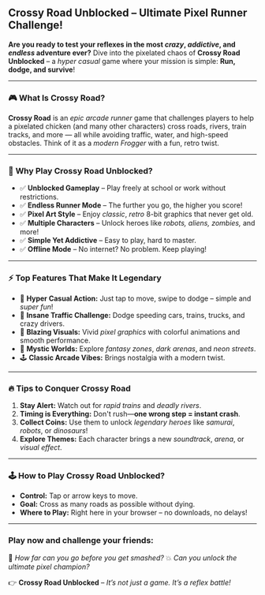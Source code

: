 ## **Crossy Road Unblocked – Ultimate Pixel Runner Challenge!**

**Are you ready to test your reflexes in the most *crazy*, *addictive*, and *endless* adventure ever?** Dive into the pixelated chaos of **Crossy Road Unblocked** – a *hyper casual* game where your mission is simple: **Run, dodge, and survive**!

---

### 🎮 **What Is Crossy Road?**

**Crossy Road** is an *epic arcade runner* game that challenges players to help a pixelated chicken (and many other characters) cross roads, rivers, train tracks, and more — all while avoiding traffic, water, and high-speed obstacles. Think of it as a *modern Frogger* with a fun, retro twist.

---

### 🚀 **Why Play Crossy Road Unblocked?**

* ✅ **Unblocked Gameplay** – Play freely at school or work without restrictions.
* ✅ **Endless Runner Mode** – The further you go, the higher you score!
* ✅ **Pixel Art Style** – Enjoy *classic*, *retro* 8-bit graphics that never get old.
* ✅ **Multiple Characters** – Unlock heroes like *robots, aliens, zombies,* and more!
* ✅ **Simple Yet Addictive** – Easy to play, hard to master.
* ✅ **Offline Mode** – No internet? No problem. Keep playing!

---

### ⚡ **Top Features That Make It Legendary**

* 🐔 **Hyper Casual Action:** Just tap to move, swipe to dodge – simple and *super fun*!
* 🚗 **Insane Traffic Challenge:** Dodge speeding cars, trains, trucks, and crazy drivers.
* 🌈 **Blazing Visuals:** Vivid *pixel graphics* with colorful animations and smooth performance.
* 👾 **Mystic Worlds:** Explore *fantasy zones*, *dark arenas*, and *neon streets*.
* 🕹️ **Classic Arcade Vibes:** Brings nostalgia with a modern twist.

---

### 🔥 **Tips to Conquer Crossy Road**

1. **Stay Alert:** Watch out for *rapid trains* and *deadly rivers*.
2. **Timing is Everything:** Don't rush—**one wrong step = instant crash**.
3. **Collect Coins:** Use them to unlock *legendary heroes* like *samurai*, *robots*, or *dinosaurs*!
4. **Explore Themes:** Each character brings a new *soundtrack*, *arena*, or *visual effect*.

---

### 🕹️ **How to Play Crossy Road Unblocked?**

* **Control:** Tap or arrow keys to move.
* **Goal:** Cross as many roads as possible without dying.
* **Where to Play:** Right here in your browser – no downloads, no delays!

---

### **Play now and challenge your friends:**

🚀 *How far can you go before you get smashed?*
💥 *Can you unlock the ultimate pixel champion?*

👉 **Crossy Road Unblocked** – *It’s not just a game. It’s a reflex battle!*
